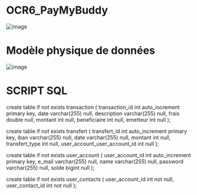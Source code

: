 # OCR6_PayMyBuddy
![image](https://user-images.githubusercontent.com/46260168/214047374-d6f6fae0-135b-450a-b947-872a1a06d2f5.png)


# Modèle physique de données
![image](https://user-images.githubusercontent.com/46260168/214054853-8350249e-2d57-4462-a282-a9d6869509b9.png)

# SCRIPT SQL

create table if not exists transaction
(
    transaction_id int auto_increment
        primary key,
    date           varchar(255) null,
    description    varchar(255) null,
    frais          double       null,
    montant        int          null,
    beneficiaire   int          null,
    emetteur       int          null
);

create table if not exists transfert
(
    transfert_id                 int auto_increment
        primary key,
    iban                         varchar(255) null,
    date                         varchar(255) null,
    montant                      int          null,
    transfert_type               int          null,
    user_account_user_account_id int          null
);


create table if not exists user_account
(
    user_account_id int auto_increment
        primary key,
    e_mail          varchar(255) null,
    name            varchar(255) null,
    password        varchar(255) null,
    solde           bigint       null
);

create table if not exists user_contacts
(
    user_account_id int not null,
    user_contact_id int not null
);

